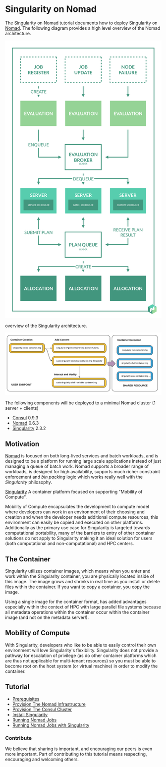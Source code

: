 # Singularity on Nomad

The Singularity on Nomad tutorial documents how to deploy [Singularity](http://singularity.lbl.gov/) on [Nomad](https://www.nomadproject.io/). The following diagram provides a high level overview of the Nomad architecture.

![Nomad](docs/images/nomad.png)

overview of the Singularity architecture.

![Singularity](docs/images/singularity.png)

The following components will be deployed to a minimal Nomad cluster (1 server + clients)

* [Consul](https://www.consul.io/) 0.9.3
* [Nomad](https://www.nomadproject.io/) 0.6.3
* [Singularity](http://singularity.lbl.gov/) 2.3.2

## Motivation

[Nomad](https://www.nomadproject.io/) is focused on both long-lived services and batch workloads,
and is designed to be a platform for running large scale applications instead of just managing a queue of batch work.
Nomad supports a broader range of workloads, is designed for high availability, supports much richer constraint enforcement and *bin packing* logic which works really well with the *Singularity* philosophy.

[Singularity](http://singularity.lbl.gov/)
A container platform focused on supporting "Mobility of Compute".

Mobility of Compute encapsulates the development to compute model where
developers can work in an environment of their choosing and creation and
when the developer needs additional compute resources, this environment
can easily be copied and executed on other platforms. Additionally as
the primary use case for Singularity is targeted towards computational
portability, many of the barriers to entry of other container solutions
do not apply to Singularity making it an ideal solution for users (both
computational and non-computational) and HPC centers.

## The Container
Singularity utilizes container images, which means when you enter and
work within the Singularity container, you are physically located inside
of this image. The image grows and shrinks in real time as you install
or delete files within the container. If you want to copy a container,
you copy the image.

Using a single image for the container format, has added advantages
especially within the context of HPC with large parallel file systems
because all metadata operations within the container occur within the
container image (and not on the metadata server!).

## Mobility of Compute
With Singularity, developers who like to be able to easily control their
own environment will love Singularity's flexibility. Singularity does not
provide a pathway for escalation of privilege (as do other container
platforms which are thus not applicable for multi-tenant resources) so
you must be able to become root on the host system (or virtual machine)
in order to modify the container.

## Tutorial

* [Prerequisites](docs/Prerequisites.md)
* [Provision The Nomad Infrastructure](docs/nomad/nomad.md)
* [Provision The Consul Cluster](docs/consul/consul.md)
* [Install Singularity](docs/singularity/singularity.md)
* [Running Nomad Jobs](https://github.com/kelseyhightower/nomad-on-kubernetes/blob/master/docs/09-nomad-jobs.md)
* [Running Nomad Jobs with Singularity](docs/singularity/jobs/singularity-jobs.md)

### Contribute

We believe that sharing is important, and encouraging our peers is even more important. Part of contributing to this tutorial means respecting, encouraging and welcoming others.
<!--
EOF!
-->

